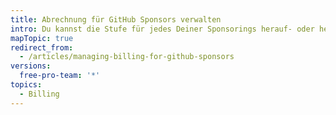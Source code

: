 ```yaml
---
title: Abrechnung für GitHub Sponsors verwalten
intro: Du kannst die Stufe für jedes Deiner Sponsorings herauf- oder herabstufen.
mapTopic: true
redirect_from:
  - /articles/managing-billing-for-github-sponsors
versions:
  free-pro-team: '*'
topics:
  - Billing
---
```


